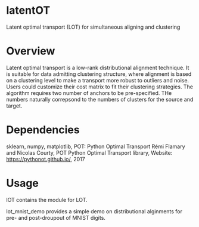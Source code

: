 # latentOT
Latent optimal transport (LOT) for simultaneous aligning and clustering 

# Overview
Latent optimal transport is a low-rank distributional alignment technique. It is suitable for data admitting clustering structure, where alignment is based on a clustering level to make a transport more robust to outliers and noise.
Users could customize their cost matrix to fit their clustering strategies.
The algorithm requires two number of anchors to be pre-specified. THe numbers naturally correpsond to the numbers of clusters for the source and target.

# Dependencies
sklearn, numpy, matplotlib, POT: Python Optimal Transport Rémi Flamary and Nicolas Courty, POT Python Optimal Transport library,
Website: https://pythonot.github.io/, 2017

# Usage
lOT contains the module for LOT.

lot_mnist_demo provides a simple demo on distributional alginments for pre- and post-droupout of MNIST digits. 


